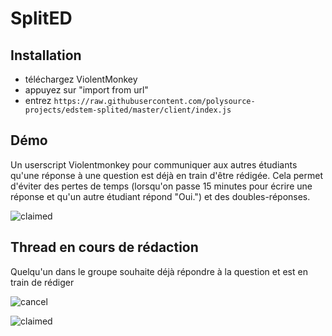 # SplitED

## Installation

* téléchargez ViolentMonkey
* appuyez sur "import from url"
* entrez `https://raw.githubusercontent.com/polysource-projects/edstem-splited/master/client/index.js`

## Démo

Un userscript Violentmonkey pour communiquer aux autres étudiants qu'une réponse à une question est déjà en train d'être rédigée.
Cela permet d'éviter des pertes de temps (lorsqu'on passe 15 minutes pour écrire une réponse et qu'un autre étudiant répond "Oui.") et des doubles-réponses.

![claimed](./unclaimed.png)

## Thread en cours de rédaction

Quelqu'un dans le groupe souhaite déjà répondre à la question et est en train de rédiger

![cancel](./cancel.png)

![claimed](./claimed.png)

